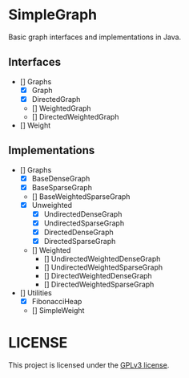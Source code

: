 # SimpleGraph

Basic graph interfaces and implementations in Java.

## Interfaces

- [] Graphs
  - [x] Graph
  - [x] DirectedGraph
  - [] WeightedGraph
  - [] DirectedWeightedGraph
- [] Weight

## Implementations

- [] Graphs
  - [x] BaseDenseGraph
  - [x] BaseSparseGraph
  - [] BaseWeightedSparseGraph
  - [x] Unweighted
    - [x] UndirectedDenseGraph
    - [x] UndirectedSparseGraph
    - [x] DirectedDenseGraph
    - [x] DirectedSparseGraph
  - [] Weighted
    - [] UndirectedWeightedDenseGraph
    - [] UndirectedWeightedSparseGraph
    - [] DirectedWeightedDenseGraph
    - [] DirectedWeightedSparseGraph
- [] Utilities
  - [x] FibonacciHeap
  - [] SimpleWeight

# LICENSE
This project is licensed under the [GPLv3 license](LICENSE).
